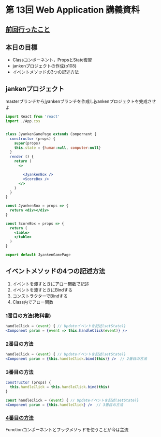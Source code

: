 # 第 13回 Web Application 講義資料

## [前回行ったこと](./lecture20210112.md)

## 本日の目標

- Classコンポーネント，PropsとState復習
- jankenプロジェクトの作成(p108)
- イベントメソッドの3つの記述方法


## jankenプロジェクト

masterブランチからjyankenブランチを作成しjyankenプロジェクトを完成させよ


```jsx
import React from 'react'
import ./App.css


class JyankenGamePage extends Compornent {
  constructor (props) {
    super(props)
    this.state = {human:null, computer:null}
  }
  render () {
    return (
      <>

        <JyankenBox />
        <ScoreBox />
      </>
    )
  }
}

const JyankenBox = props => {
  return <div></div>
} 

const ScoreBox = props => {
  return (
    <table>
    </table>
  )
}

export default JyankenGamePage
```

## イベントメソッドの4つの記述方法

1. イベントを渡すときにアロー関数で記述
2. イベントを渡すときにBindする
3. コンストラクターでBindする
4. Class内でアロー関数

### 1番目の方法(教科書)

```jsx
handleClick = (event) { // Updateイベントを記述(setState)}
<Component param = {event => this.handleClick(event)} />     
```

### 2番目の方法

```jsx
handleClick = (event) { // Updateイベントを記述(setState)}
<Component param = {this.handleClick.bind(this)} />  // 2番目の方法
```

### 3番目の方法

```jsx
constructor (props) {
  this.handleClick = this.handleClick.bind(this)
}

const handleClick = (event) { // Updateイベントを記述(setState)}
<Component param = {this.handleClick} />  // 3番目の方法
```

### [4番目の方法](https://oleg008.medium.com/arrow-functions-in-react-f782d11460b4)

Functionコンポーネントとフックメソッドを使うことが今は主流